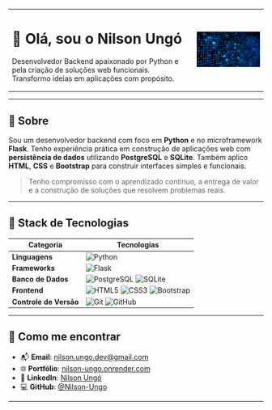 <table>
  <tr>
    <td>
      <h1 align="left">👋 Olá, sou o Nilson Ungó</h1>
      <p align="left">
        Desenvolvedor Backend apaixonado por Python e pela criação de soluções web funcionais.<br>
        Transformo ideias em aplicações com propósito.
      </p>
    </td>
    <td align="right">
      <img src="code%20GIF.gif" alt="code GIF" width="250"/>
    </td>
  </tr>
</table>


---

## 🚀 Sobre

Sou um desenvolvedor backend com foco em **Python** e no microframework **Flask**. Tenho experiência prática em construção de aplicações web com **persistência de dados** utilizando **PostgreSQL** e **SQLite**. Também aplico **HTML**, **CSS** e **Bootstrap** para construir interfaces simples e funcionais.

> Tenho compromisso com o aprendizado contínuo, a entrega de valor e a construção de soluções que resolvem problemas reais.

---

## 🧠 Stack de Tecnologias

| Categoria         | Tecnologias                                                                 |
|------------------|------------------------------------------------------------------------------|
| **Linguagens**    | ![Python](https://img.shields.io/badge/Python-3670A0?style=flat&logo=python&logoColor=white) |
| **Frameworks**    | ![Flask](https://img.shields.io/badge/Flask-000000?style=flat&logo=flask&logoColor=white) |
| **Banco de Dados**| ![PostgreSQL](https://img.shields.io/badge/PostgreSQL-4169E1?style=flat&logo=postgresql&logoColor=white) ![SQLite](https://img.shields.io/badge/SQLite-003B57?style=flat&logo=sqlite&logoColor=white) |
| **Frontend**      | ![HTML5](https://img.shields.io/badge/HTML5-E34F26?style=flat&logo=html5&logoColor=white) ![CSS3](https://img.shields.io/badge/CSS3-1572B6?style=flat&logo=css3&logoColor=white) ![Bootstrap](https://img.shields.io/badge/Bootstrap-563d7c?style=flat&logo=bootstrap&logoColor=white) |
| **Controle de Versão** | ![Git](https://img.shields.io/badge/Git-F05032?style=flat&logo=git&logoColor=white) ![GitHub](https://img.shields.io/badge/GitHub-100000?style=flat&logo=github&logoColor=white) |

---

## 🧭 Como me encontrar

- 📬 **Email**: [nilson.ungo.dev@gmail.com](mailto:nilson.ungo.dev@gmail.com)  
- 🌐 **Portfólio**: [nilson-ungo.onrender.com](https://nilson-ungo.onrender.com/)  
- 💼 **LinkedIn**: [Nilson Ungó](https://www.linkedin.com/in/nilson-ung%C3%B3-276a66179/)  
- 💻 **GitHub**: [@Nilson-Ungo](https://github.com/Nilson-Ungo)

---

<!--
## 📊 Linguagens mais usadas

![Top Langs](https://github-readme-stats.vercel.app/api/top-langs/?username=Nilson-Ungo&layout=compact&theme=github_dark)

*Nota: Repositórios privados não são considerados nesses dados.*
-->
